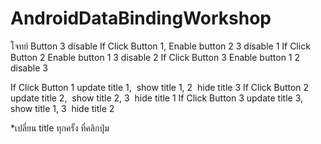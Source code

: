 # AndroidDataBindingWorkshop
โจทย์
Button 3 disable
If Click Button 1, Enable button 2 3 disable 1
If Click Button 2 Enable button 1 3 disable 2
If Click Button 3 Enable button 1 2 disable 3

If Click Button 1 update title 1,  show title 1, 2  hide title 3
If Click Button 2 update title 2,  show title 2, 3  hide title 1
If Click Button 3 update title 3,  show title 1, 3  hide title 2


*เปลี่ยน title ทุกครั้ง ที่คลิกปุ่ม
